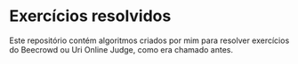 # Exercícios resolvidos
Este repositório contém algoritmos criados por mim para resolver exercícios do Beecrowd ou Uri Online Judge, como era chamado antes.
